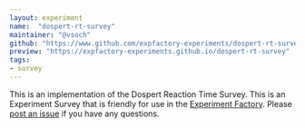 ```yaml
---
layout: experiment
name:  "dospert-rt-survey"
maintainer: "@vsoch"
github: "https://www.github.com/expfactory-experiments/dospert-rt-survey"
preview: "https://expfactory-experiments.github.io/dospert-rt-survey"
tags:
- survey
---
```


This is an implementation of the Dospert Reaction Time Survey. This is an Experiment Survey that is friendly for use in the [Experiment Factory](https://expfactory.github.io/expfactory). Please [post an issue](https://www.github.com/expfactory-experiments/dospert-rt-survey/issues) if you have any questions.
